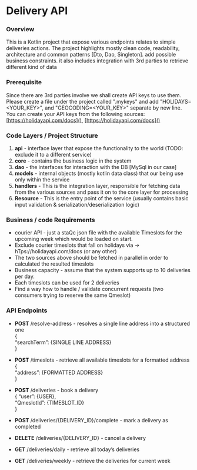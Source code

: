 # Delivery API

### Overview
This is a Kotlin project that expose various endpoints relates to simple deliveries actions.
The project highlights mostly clean code, readability, architecture and common patterns [Dto, Dao, Singleton].
add possible business constraints. it also includes integration with 3rd parties to retrieve different kind of data


### Prerequisite
 Since there are 3rd parties involve we shall create API keys to use them. Please create a file under the project called ".mykeys" and add "HOLIDAYS=<YOUR_KEY>", and "GEOCODING=<YOUR_KEY>" separate by new line. You can create your API keys from the following sources: [https://holidayapi.com/docs](), [https://holidayapi.com/docs]()

### Code Layers / Project Structure
1. **api** - interface layer that expose the functionality to the world (TODO: exclude it to a different service)
2. **core** - contains the business logic in the system
3. **dao** - the interfaces for interaction with the DB [MySql in our case]
4. **models** - internal objects (mostly kotlin data class) that our being use only within the service
5. **handlers** - This is the integration layer, responsible for fetching data from the various sources and pass it on to the core layer for processing
6. **Resource** - This is the entry point of the service (usually contains basic input validation & serialization/deserialization logic)


### Business / code Requirements

* courier API - just a staQc json file with the available Timeslots for the upcoming week which would be loaded on start.
*  Exclude courier timeslots that fall on holidays via -> hTps://holidayapi.com/docs (or any other)
* The two sources above should be fetched in parallel in order to calculated the resulted timeslots
* Business capacity - assume that the system supports up to 10 deliveries per day.
* Each timeslots can be used for 2 deliveries
* Find a way how to handle / validate concurrent requests
(two consumers trying to reserve the same Qmeslot)

### API Endpoints
* **POST** /resolve-address - resolves a single line address into a structured one <br/>
{<br/>
“searchTerm”: {SINGLE LINE ADDRESS} <br/>
}

* **POST** /timeslots - retrieve all available timeslots for a formatted address<br/>
{<br/>
“address”: {FORMATTED ADDRESS} <br/>
}<br/>

* **POST** /deliveries - book a delivery <br/>{
“user”: {USER},<br/>
“QmeslotId”: {TIMESLOT_ID}<br/> 
}<br/>
* **POST** /deliveries/{DELIVERY_ID}/complete - mark a delivery as completed 
* **DELETE** /deliveries/{DELIVERY_ID} - cancel a delivery
* **GET** /deliveries/daily - retrieve all today’s deliveries
* **GET** /deliveries/weekly - retrieve the deliveries for current week
